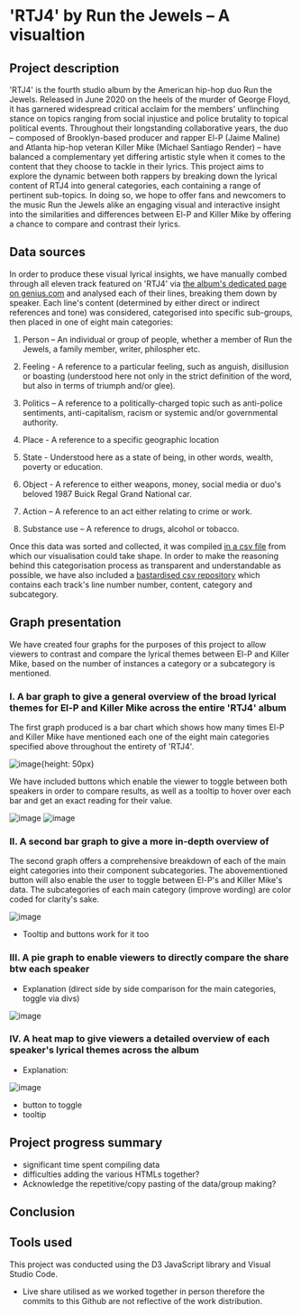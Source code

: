 # **'RTJ4' by Run the Jewels – A visualtion**

## Project description
<!-- description (obj, target audience, key features) -->

'RTJ4' is the fourth studio album by the American hip-hop duo Run the Jewels. Released in June 2020 on the heels of the murder of George Floyd, it has garnered widespread critical acclaim for the members' unflinching stance on topics ranging from social injustice and police brutality to topical political events. Throughout their longstanding collaborative years, the duo – composed of Brooklyn-based producer and rapper El-P (Jaime Maline) and Atlanta hip-hop veteran Killer Mike (Michael Santiago Render) – have balanced a complementary yet differing artistic style when it comes to the content that they choose to tackle in their lyrics. This project aims to explore the dynamic between both rappers by breaking down the lyrical content of RTJ4 into general categories, each containing a range of pertinent sub-topics. In doing so, we hope to offer fans and newcomers to the music Run the Jewels alike an engaging visual and interactive insight into the similarities and differences between El-P and Killer Mike by offering a chance to compare and contrast their lyrics.

## Data sources
<!-- data collection, organisation and data visualisation -->

In order to produce these visual lyrical insights, we have manually combed through all eleven track featured on 'RTJ4' via [the album's dedicated page on genius.com](https://genius.com/albums/Run-the-jewels/Rtj4) and analysed each of their lines, breaking them down by speaker. Each line's content (determined by either direct or indirect references and tone) was considered, categorised into specific sub-groups, then placed in one of eight main categories: 

1. Person – An individual or group of people, whether a member of Run the Jewels, a family member, writer, philospher etc.

2. Feeling - A reference to a particular feeling, such as anguish, disillusion or boasting (understood here not only in the strict definition of the word, but also in terms of triumph and/or glee).

3. Politics – A reference to a politically-charged topic such as anti-police sentiments, anti-capitalism, racism or systemic and/or governmental authority.

4. Place - A reference to a specific geographic location

5. State - Understood here as a state of being, in other words, wealth, poverty or education.

6. Object - A reference to either weapons, money, social media or duo's beloved 1987 Buick Regal Grand National car.

7. Action – A reference to an act either relating to crime or work.

8. Substance use – A reference to drugs, alcohol or tobacco.

Once this data was sorted and collected, it was compiled [in a csv file](RTJ4.csv) from which our visualisation could take shape. In order to make the reasoning behind this categorisation process as transparent and understandable as possible, we have also included a [bastardised csv repository](RTJ4_Repo.csv) which contains each track's line number number, content, category and subcategory.

## Graph presentation
<!-- presentation of each visualisation -->

We have created four graphs for the purposes of this project to allow viewers to contrast and compare the lyrical themes between El-P and Killer Mike, based on the number of instances a category or a subcategory is mentioned. 

### I. A bar graph to give a general overview of the broad lyrical themes for El-P and Killer Mike across the entire 'RTJ4' album

The first graph produced is a bar chart which shows how many times El-P and Killer Mike have mentioned each one of the eight main categories specified above throughout the entirety of 'RTJ4'. 

![image](markdownImages/BarChart1.jpeg){height: 50px} <!-- Need to resize -->

We have included buttons which enable the viewer to toggle between both speakers in order to compare results, as well as a tooltip to hover over each bar and get an exact reading for their value.

![image](markdownImages/buttons.png) ![image](markdownImages/barChart1ToolTip.png)


### II. A second bar graph to give a more in-depth overview of 

The second graph offers a comprehensive breakdown of each of the main eight categories into their component subcategories. The abovementioned button will also enable the user to toggle between El-P's and Killer Mike's data. The subcategories of each main category (improve wording) are color coded for clarity's sake.

![image](markdownImages/BarChart2.jpeg)

- Tooltip and buttons work for it too


### III. A pie graph to enable viewers to directly compare the share btw each speaker

- Explanation (direct side by side comparison for the main categories, toggle via divs)

![image](markdownImages/pieChart.png)


### IV. A heat map to give viewers a detailed overview of each speaker's lyrical themes across the album

- Explanation: 

![image](markdownImages/Heatmap.jpeg)

+ button to toggle 
+ tooltip

## Project progress summary
- significant time spent compiling data
- difficulties adding the various HTMLs together?
- Acknowledge the repetitive/copy pasting of the data/group making?

## Conclusion
<!-- I will add some analysis examples (aka existentialism El-P vs Killer Mike/ people mentioned (KM= heavy emphasis on MLK/Toussain/Malcolm X) or places (KM = Atlanta, El-P Brooklyn))-->



## Tools used
This project was conducted using the D3 JavaScript library and Visual Studio Code.

- Live share utilised as we worked together in person therefore the commits to this Github are not reflective of the work distribution.







